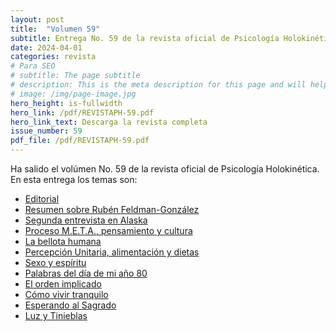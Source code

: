 ```yaml
---
layout: post
title:  "Volumen 59"
subtitle: Entrega No. 59 de la revista oficial de Psicología Holokinética
date: 2024-04-01
categories: revista
# Para SEO
# subtitle: The page subtitle
# description: This is the meta description for this page and will help it appear in search engines
# image: /img/page-image.jpg
hero_height: is-fullwidth
hero_link: /pdf/REVISTAPH-59.pdf
hero_link_text: Descarga la revista completa
issue_number: 59
pdf_file: /pdf/REVISTAPH-59.pdf
---
```


Ha salido el volúmen No. 59 de la revista oficial de Psicología Holokinética. 
En esta entrega los temas son:


- [Editorial](/pdf/REVISTAPH-59.pdf#page=4)
- [Resumen sobre Rubén Feldman-González](/pdf/REVISTAPH-59.pdf#page=5)
- [Segunda entrevista en Alaska](/pdf/REVISTAPH-59.pdf#page=7)
- [Proceso M.E.T.A., pensamiento y cultura](/pdf/REVISTAPH-59.pdf#page=20)
- [La bellota humana](/pdf/REVISTAPH-59.pdf#page=29)
- [Percepción Unitaria, alimentación y dietas](/pdf/REVISTAPH-59.pdf#page=31)
- [Sexo y espíritu](/pdf/REVISTAPH-59.pdf#page=32)
- [Palabras del día de mi año 80](/pdf/REVISTAPH-59.pdf#page=34)
- [El orden implicado](/pdf/REVISTAPH-59.pdf#page=35)
- [Cómo vivir tranquilo](/pdf/REVISTAPH-59.pdf#page=37)
- [Esperando al Sagrado](/pdf/REVISTAPH-59.pdf#page=39)
- [Luz y Tinieblas](/pdf/REVISTAPH-59.pdf#page=43)
